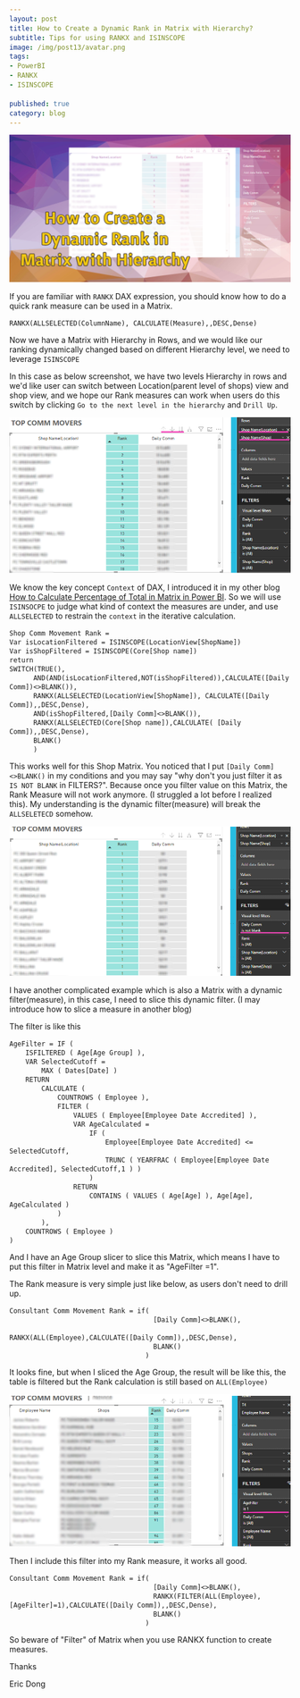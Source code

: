 ```yaml
---  
layout: post  
title: How to Create a Dynamic Rank in Matrix with Hierarchy?  
subtitle: Tips for using RANKX and ISINSCOPE
image: /img/post13/avatar.png  
tags:  
- PowerBI  
- RANKX
- ISINSCOPE
  
published: true  
category: blog  
---  
```

  
![screenshot1](/img/post13/index.png)  

If you are familiar with `RANKX` DAX expression, you should know how to do a quick rank measure can be used in a Matrix. 

```
RANKX(ALLSELECTED(ColumnName), CALCULATE(Measure),,DESC,Dense)
```

Now we have a Matrix with Hierarchy in Rows, and we would like our ranking dynamically changed based on different Hierarchy level, we need to leverage `ISINSCOPE`

In this case as below screenshot, we have two levels Hierarchy in rows and we'd like user can switch between Location(parent level of shops) view and shop view, and we hope our Rank measures can work when users do this switch by clicking `Go to the next level in the hierarchy` and `Drill Up`.

![screenshot](/img/post13/img1.png)  

We know the key concept `Context` of DAX, I introduced it in my other blog [How to Calculate Percentage of Total in Matrix in Power BI](http://funbiworld.com/2018-04-20-How-to-Get-Perctage-of-Total-in-Matrix/). So we will use `ISINSOCPE` to judge what kind of context the measures are under, and use `ALLSELECTED` to restrain the `context` in the iterative calculation.

```
Shop Comm Movement Rank = 
Var isLocationFiltered = ISINSCOPE(LocationView[ShopName])
Var isShopFiltered = ISINSCOPE(Core[Shop name])
return 
SWITCH(TRUE(), 
      AND(AND(isLocationFiltered,NOT(isShopFiltered)),CALCULATE([Daily Comm])<>BLANK()),
      RANKX(ALLSELECTED(LocationView[ShopName]), CALCULATE([Daily Comm]),,DESC,Dense),
      AND(isShopFiltered,[Daily Comm]<>BLANK()),
      RANKX(ALLSELECTED(Core[Shop name]),CALCULATE( [Daily Comm]),,DESC,Dense),
      BLANK()
      )
```

This works well for this Shop Matrix. You noticed that I put `[Daily Comm]<>BLANK()` in my conditions and you may say "why don't you just filter it as `IS NOT BLANK` in FILTERS?". Because once you filter value on this Matrix, the Rank Measure will not work anymore. (I struggled a lot before I realized this). My understanding is the dynamic filter(measure) will break the `ALLSELETECD` somehow. 

![screenshot](/img/post13/img2.png)  


I have another complicated example which is also a Matrix with a dynamic filter(measure), in this case, I need to slice this dynamic filter. (I may introduce how to slice a measure in another blog)

The filter is like this
```
AgeFilter = IF (
    ISFILTERED ( Age[Age Group] ),
    VAR SelectedCutoff =
        MAX ( Dates[Date] )
    RETURN
        CALCULATE (
            COUNTROWS ( Employee ),
            FILTER (
                VALUES ( Employee[Employee Date Accredited] ),
                VAR AgeCalculated =
                    IF (
                        Employee[Employee Date Accredited] <= SelectedCutoff,
                        TRUNC ( YEARFRAC ( Employee[Employee Date Accredited], SelectedCutoff,1 ) )
                    )
                RETURN
                    CONTAINS ( VALUES ( Age[Age] ), Age[Age], AgeCalculated )
            )
        ),
    COUNTROWS ( Employee )
)
```
And I have an Age Group slicer to slice this Matrix, which means I have to put this filter in Matrix level and make it as "AgeFilter =1".

The Rank measure is very simple just like below, as users don't need to drill up.

```
Consultant Comm Movement Rank = if(
                                    [Daily Comm]<>BLANK(), 
                                    RANKX(ALL(Employee),CALCULATE([Daily Comm]),,DESC,Dense),
                                    BLANK()
                                  )

```
It looks fine, but when I sliced the Age Group, the result will be like this, the table is filtered but the Rank calculation is still based on `ALL(Employee)`

![screenshot](/img/post13/img3.png)  

Then I include this filter into my Rank measure, it works all good. 

```
Consultant Comm Movement Rank = if(
                                    [Daily Comm]<>BLANK(), 
                                    RANKX(FILTER(ALL(Employee),[AgeFilter]=1),CALCULATE([Daily Comm]),,DESC,Dense),
                                    BLANK()
                                  )
```

So beware of "Filter" of Matrix when you use RANKX function to create measures.


Thanks  
  
Eric Dong  